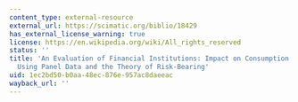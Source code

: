 ```yaml
---
content_type: external-resource
external_url: https://scimatic.org/biblio/18429
has_external_license_warning: true
license: https://en.wikipedia.org/wiki/All_rights_reserved
status: ''
title: 'An Evaluation of Financial Institutions: Impact on Consumption and Investment
  Using Panel Data and the Theory of Risk-Bearing'
uid: 1ec2bd50-b0aa-48ec-876e-957ac8daeeac
wayback_url: ''
---
```

